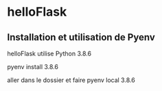 # helloFlask
Installation et utilisation de Pyenv
---
helloFlask utilise Python 3.8.6

pyenv install 3.8.6

aller dans le dossier et faire 
pyenv local 3.8.6


